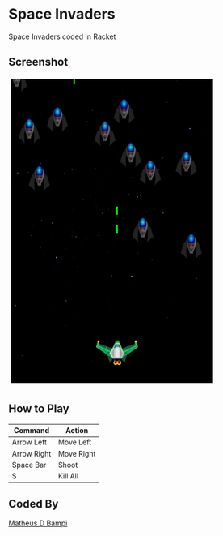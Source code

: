 # Space Invaders

Space Invaders coded in Racket

## Screenshot

![Space Invaders](img/game_img.png)

## How to Play


Command | Action
------------ | -------------
Arrow Left | Move Left
Arrow Right | Move Right
Space Bar | Shoot
S| Kill All

## Coded By

[Matheus D Bampi](https://github.com/mbampi)
